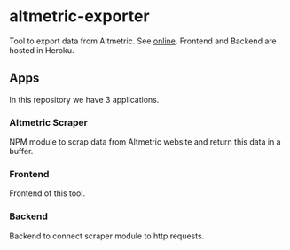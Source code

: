# altmetric-exporter

Tool to export data from Altmetric. See [online](https://altmetric-exporter-frontend.herokuapp.com/).
Frontend and Backend are hosted in Heroku.

## Apps

In this repository we have 3 applications.

### Altmetric Scraper

NPM module to scrap data from Altmetric website and return this data in a buffer.

### Frontend

Frontend of this tool.

### Backend

Backend to connect scraper module to http requests.

